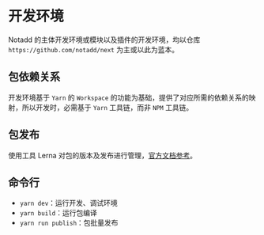 # 开发环境

Notadd 的主体开发环境或模块以及插件的开发环境，均以仓库 ```https://github.com/notadd/next``` 为主或以此为蓝本。

## 包依赖关系

开发环境基于 ```Yarn``` 的 ```Workspace``` 的功能为基础，提供了对应所需的依赖关系的映射，所以开发时，必需基于 ```Yarn``` 工具链，而非 ```NPM``` 工具链。

## 包发布

使用工具 Lerna 对包的版本及发布进行管理，[官方文档参考](https://lernajs.io/)。

## 命令行

- ```yarn dev```：运行开发、调试环境
- ```yarn build```：运行包编译
- ```yarn run publish```：包批量发布
